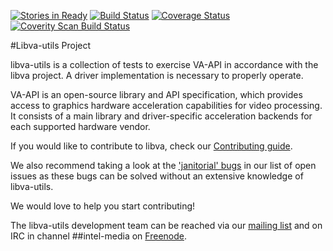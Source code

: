[![Stories in Ready](https://badge.waffle.io/01org/libva-utils.png?label=ready&title=Ready)](http://waffle.io/01org/libva-utils)
[![Build Status](https://travis-ci.org/01org/libva-utils.svg?branch=master)](https://travis-ci.org/01org/libva-utils)
[![Coverage Status](https://coveralls.io/repos/github/01org/libva-utils/badge.svg?branch=master)](https://coveralls.io/github/01org/libva-utils?branch=master)
[![Coverity Scan Build Status](https://scan.coverity.com/projects/11613/badge.svg)](https://scan.coverity.com/projects/01org-libva-utils)

#Libva-utils Project

libva-utils is a collection of tests to exercise VA-API in accordance
with the libva project. A driver implementation is necessary to properly
operate.

VA-API is an open-source library and API specification, which
provides access to graphics hardware acceleration capabilities
for video processing. It consists of a main library and
driver-specific acceleration backends for each supported hardware 
vendor.

If you would like to contribute to libva, check our [Contributing
guide](https://github.com/01org/libva-utils/blob/master/CONTRIBUTING.md).

We also recommend taking a look at the ['janitorial'
bugs](https://github.com/01org/libva-utils/issues?q=is%3Aopen+is%3Aissue+label%3AJanitorial)
in our list of open issues as these bugs can be solved without an
extensive knowledge of libva-utils.

We would love to help you start contributing!

The libva-utils development team can be reached via our [mailing
list](https://lists.01.org/mailman/listinfo/intel-vaapi-media) and on IRC
in channel ##intel-media on [Freenode](https://freenode.net/kb/answer/chat).
